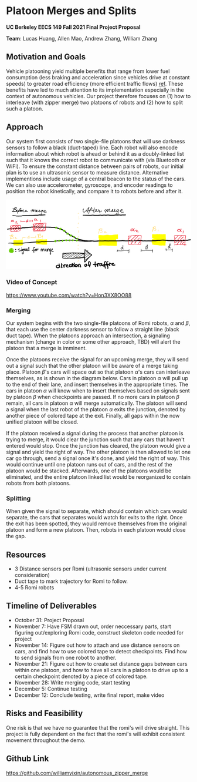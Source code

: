 # Platoon Merges and Splits
**UC Berkeley EECS 149 Fall 2021 Final Project Proposal**

**Team**: Lucas Huang, Allen Mao, Andrew Zhang, William Zhang

## Motivation and Goals
Vehicle platooning yield multiple benefits that range from lower fuel consumption (less braking and acceleration since vehicles drive at constant speeds) to greater road efficiency (more efficient traffic flows) [ref][benefits]. These benefits have led to much attention to its implementation especially in the context of autonomous vehicles. Our project therefore focuses on (1) how to interleave (with zipper merge) two platoons of robots and (2) how to split such a platoon.
<!-- 
## Goals
We will implement merging and disengaging on two platoons of robots. In particular, when two platoons meet at a merge, we want the two platoons to merge into a single platoon using zipper merge. We will also implement platoon disengaging where robots can split into two platoons. -->

## Approach
Our system first consists of two single-file platoons that will use darkness sensors to follow a black (duct-taped) line. Each robot will also encode information about which robot is ahead or behind it as a doubly-linked list such that it knows the correct robot to communicate with (via Bluetooth or WiFi). To ensure the constant distance between pairs of robots, our initial plan is to use an ultrasonic sensor to measure distance. Alternative implementions include usage of a central beacon to the status of the cars. We can also use accelerometer, gyroscope, and encoder readings to position the robot kinetically, and compare it to robots before and after it. 

![Merge in Action](merge_diagram.png)

### Video of Concept

https://www.youtube.com/watch?v=Hon3XX8OO88

### Merging
Our system begins with the two single-file platoons of Romi robots, $\alpha$ and $\beta$, that each use the center darkness sensor to follow a straight line (black duct tape). When the platoons approach an intersection, a signaling mechanism (change in color or some other approach, TBD) will alert the platoon that a merge is imminent. 

Once the platoons receive the signal for an upcoming merge, they will send out a signal such that the other platoon will be aware of a merge taking place. Platoon $\beta$'s cars will space out so that platoon $\alpha$'s cars can interleave themselves, as is shown in the diagram below. Cars in platoon $\alpha$ will pull up to the end of their lane, and insert themselves in the appropriate times. The cars in platoon $\alpha$ will know when to insert themselves based on signals sent by platoon $\beta$ when checkpoints are passed. If no more cars in platoon $\beta$ remain, all cars in platoon $\alpha$ will merge automatically. The platoon will send a signal when the last robot of the platoon $\alpha$ exits the junction, denoted by another piece of colored tape at the exit. Finally, all gaps within the now unified platoon will be closed.

<!-- note from will: idk if we need this b elow part, because I think we're only trying to merge 2 platoons? merging more platoons might result in overcomplicating the problem for ourselves -->
If the platoon received a signal during the process that another platoon is trying to merge, it would clear the junction such that any cars that haven't entered would stop. Once the junction has cleared, the platoon would give a signal and yield the right of way. The other platoon is then allowed to let one car go through, send a signal once it's done, and yield the right of way. This would continue until one platoon runs out of cars, and the rest of the platoon would be stacked. Afterwards, one of the platoons would be eliminated, and the entire platoon linked list would be reorganized to contain robots from both platoons.


### Splitting
When given the signal to separate, which should contain which cars would separate, the cars that separates would watch for exits to the right. Once the exit has been spotted, they would remove themselves from the original platoon and form a new platoon. Then, robots in each platoon would close the gap. 

## Resources

- 3 Distance sensors per Romi (ultrasonic sensors under current consideration)
- Duct tape to mark trajectory for Romi to follow.
- 4-5 Romi robots 


## Timeline of Deliverables

- October 31: Project Proposal 
- November 7: Have FSM drawn out, order neccessary parts, start figuring out/exploring Romi code, construct skeleton code needed for project
- November 14: Figure out how to attach and use distance sensors on cars, and find how to use colored tape to detect checkpoints. Find how to send signals from one robot to another. 
- November 21: Figure out how to create set distance gaps between cars within one platoon, and how to have all cars in a platoon to drive up to a certain checkpoint denoted by a piece of colored tape. 
- November 28: Write merging code, start testing
- December 5: Continue testing
- December 12: Conclude testing, write final report, make video


## Risks and Feasibility 

One risk is that we have no guarantee that the romi's will drive straight. <!-- But isn't this the point of PWM control? -->
This project is fully dependent on the fact that the romi's will exhibit consistent movement throughout the demo. 

## Github Link
https://github.com/williamyixin/autonomous_zipper_merge

[benefits]: https://www.acea.auto/fact/what-are-the-benefits-of-truck-platooning/ "What are the benefits of truck platooning?"
